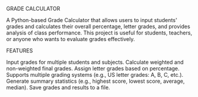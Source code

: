 GRADE CALCULATOR

A Python-based Grade Calculator that allows users to input students' grades and calculates their overall percentage, letter grades, and provides analysis of class performance.
This project is useful for students, teachers, or anyone who wants to evaluate grades effectively.

FEATURES

Input grades for multiple students and subjects.
Calculate weighted and non-weighted final grades.
Assign letter grades based on percentage.
Supports multiple grading systems (e.g., US letter grades: A, B, C, etc.).
Generate summary statistics (e.g., highest score, lowest score, average, median).
Save grades and results to a file.
